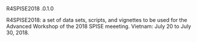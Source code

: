 R4SPISE2018 .0.1.0

R4SPISE2018: a set of data sets, scripts, and vignettes to be used for the Advanced Workshop of the 2018 SPISE meeeting. Vietnam: July 20 to July 30, 2018. 
